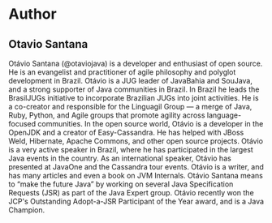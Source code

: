 # Author


## Otavio Santana

Otávio Santana (@otaviojava) is a developer and enthusiast of open source. He is an evangelist and practitioner of agile philosophy and polyglot development in Brazil. Otávio is a JUG leader of JavaBahia and SouJava, and a strong supporter of Java communities in Brazil. In Brazil he leads the BrasilJUGs initiative to incorporate Brazilian JUGs into joint activities. He is a co-creator and responsible for the Linguagil Group — a merge of Java, Ruby, Python, and Agile groups that promote agility across language-focused communities. In the open source world, Otávio is a developer in the OpenJDK and a creator of Easy-Cassandra. He has helped with JBoss Weld, Hibernate, Apache Commons, and other open source projects. Otávio is a very active speaker in Brazil, where he has participated in the largest Java events in the country. As an international speaker, Otávio has presented at JavaOne and the Cassandra tour events. Otávio is a writer, and has many articles and even a book on JVM Internals. Otávio Santana means to “make the future Java” by working on several Java Specification Requests (JSR) as part of the Java Expert group. Otávio recently won the JCP's Outstanding Adopt-a-JSR Participant of the Year award, and is a Java Champion.
